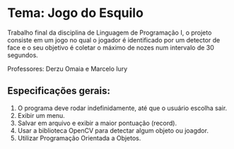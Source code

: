 # Tema: Jogo do Esquilo

Trabalho final da disciplina de Linguagem de Programação I, o projeto consiste em um jogo no qual o jogador é identificado por um detector de face e o seu objetivo é coletar o máximo de nozes num intervalo de 30 segundos.

Professores: Derzu Omaia e Marcelo Iury

## Especificações gerais:
1. O programa deve rodar indefinidamente, até que o usuário escolha sair.
2. Exibir um menu.
3. Salvar em arquivo e exibir a maior pontuação (record).
4. Usar a biblioteca OpenCV para detectar algum objeto ou joagdor.
5. Utilizar Programação Orientada a Objetos.
